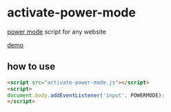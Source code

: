 # activate-power-mode

[power mode](https://github.com/codeinthedark/editor/pull/1) script for any website

[demo](http://0xABCDEF.com/activate-power-mode/)


## how to use

```html
<script src="activate-power-mode.js"></script>
<script>
document.body.addEventListener('input', POWERMODE);
</script>
```
